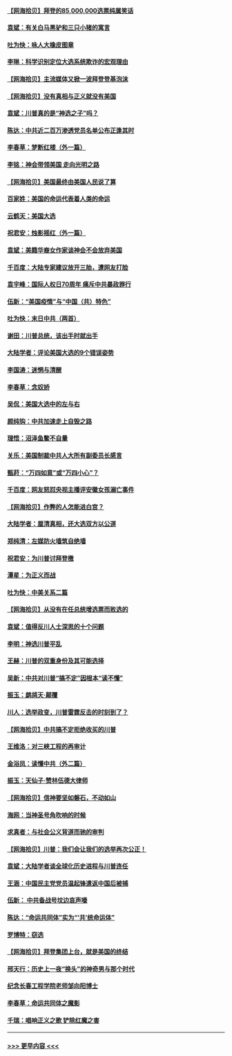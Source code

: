 #### [【网海拾贝】拜登的85,000,000选票纯属笑话](../pages/nsc993/n12626569.md?t=12171702) 
#### [袁斌：有关白马黑驴和三只小猪的寓言](../pages/nsc993/n12626198.md?t=12171702) 
#### [吐为快：咏人大橡皮图章](../pages/nsc993/n12624470.md?t=12171702) 
#### [李琳：科学识别定位大选系统欺诈的宏观理由](../pages/nsc993/n12624340.md?t=12171702) 
#### [【网海拾贝】主流媒体又掀一波拜登登基泡沫](../pages/nsc993/n12624000.md?t=12171702) 
#### [【网海拾贝】没有真相与正义就没有美国](../pages/nsc993/n12621885.md?t=12171702) 
#### [袁斌：川普真的是“神选之子”吗？](../pages/nsc993/n12621749.md?t=12171702) 
#### [陈达：中共近二百万渗透党员名单公布正逢其时](../pages/nsc993/n12620870.md?t=12171702) 
#### [李春草：梦断红楼（外一篇）](../pages/nsc993/n12619122.md?t=12171702) 
#### [李铭：神会带领美国 走向光明之路](../pages/nsc993/n12618584.md?t=12171702) 
#### [【网海拾贝】美国最终由美国人民说了算](../pages/nsc993/n12617255.md?t=12171702) 
#### [百家姓：美国的命运代表着人类的命运](../pages/nsc993/n12615838.md?t=12171702) 
#### [云鹤天：美国大选](../pages/nsc993/n12615994.md?t=12171702) 
#### [祝君安：烛影摇红（外一篇）](../pages/nsc993/n12615975.md?t=12171702) 
#### [袁斌：美籍华裔女作家谈神会不会放弃美国](../pages/nsc993/n12615263.md?t=12171702) 
#### [千百度：大陆专家建议放开三胎，遭网友打脸](../pages/nsc993/n12614456.md?t=12171702) 
#### [袁宇峰：国际人权日70周年 痛斥中共暴政罪行](../pages/nsc993/n12611965.md?t=12171702) 
#### [伍新：“美国疫情”与“中国（共）特色”](../pages/nsc993/n12611463.md?t=12171702) 
#### [吐为快：末日中共（两首）](../pages/nsc993/n12611461.md?t=12171702) 
#### [谢田：川普总统，该出手时就出手](../pages/nsc993/n12610905.md?t=12171702) 
#### [大陆学者：评论美国大选的9个错误姿势](../pages/nsc993/n12609586.md?t=12171702) 
#### [李国涛：迷惘与清醒](../pages/nsc993/n12607532.md?t=12171702) 
#### [李春草：念奴娇](../pages/nsc993/n12607083.md?t=12171702) 
#### [吴侃：美国大选中的左与右](../pages/nsc993/n12607054.md?t=12171702) 
#### [颜纯钩：中共加速走上自毁之路](../pages/nsc993/n12606473.md?t=12171702) 
#### [理悟：沼泽鱼鳖不自量](../pages/nsc993/n12606454.md?t=12171702) 
#### [关乐：美国制裁中共人大所有副委员长感言](../pages/nsc993/n12606442.md?t=12171702) 
#### [甄莳：“万四如意”或“万四小心”？](../pages/nsc993/n12606091.md?t=12171702) 
#### [千百度：网友怒怼央视主播评安徽女孩溺亡事件](../pages/nsc993/n12605370.md?t=12171702) 
#### [【网海拾贝】作弊的人怎能进白宫？](../pages/nsc993/n12603546.md?t=12171702) 
#### [大陆学者：厘清真相，还大选双方以公道](../pages/nsc993/n12603475.md?t=12171702) 
#### [郑纯清：左媒防火墙筑自绝墙](../pages/nsc993/n12602226.md?t=12171702) 
#### [祝君安：为川普讨拜登檄](../pages/nsc993/n12602199.md?t=12171702) 
#### [潭星：为正义而战](../pages/nsc993/n12600926.md?t=12171702) 
#### [吐为快：中美关系二篇](../pages/nsc993/n12600908.md?t=12171702) 
#### [【网海拾贝】从没有在任总统增选票而败选的](../pages/nsc993/n12600435.md?t=12171702) 
#### [袁斌：值得反川人士深思的十个问题](../pages/nsc993/n12600332.md?t=12171702) 
#### [李明：神选川普平乱](../pages/nsc993/n12599751.md?t=12171702) 
#### [王赫：川普的双重身份及其可能选择](../pages/nsc993/n12599723.md?t=12171702) 
#### [吴新：中共对川普“搞不定”因根本“读不懂”](../pages/nsc993/n12599502.md?t=12171702) 
#### [振玉：鹧鸪天‧颠覆](../pages/nsc993/n12599494.md?t=12171702) 
#### [川人：选举政变，川普雷霆反击的时刻到了？](../pages/nsc993/n12599291.md?t=12171702) 
#### [【网海拾贝】中共搞不定拒绝收买的川普](../pages/nsc993/n12598955.md?t=12171702) 
#### [王维洛：对三峡工程的再审计](../pages/nsc993/n12598436.md?t=12171702) 
#### [金浴凤：读懂中共（外二篇）](../pages/nsc993/n12597943.md?t=12171702) 
#### [振玉：天仙子‧赞林伍德大律师](../pages/nsc993/n12597929.md?t=12171702) 
#### [【网海拾贝】信神要坚如磐石，不动如山](../pages/nsc993/n12597901.md?t=12171702) 
#### [海网：当神圣号角吹响的时候](../pages/nsc993/n12595891.md?t=12171702) 
#### [求真者：与社会公义背道而驰的审判](../pages/nsc993/n12595868.md?t=12171702) 
#### [【网海拾贝】川普：我们会让我们的选举再次公正！](../pages/nsc993/n12594930.md?t=12171702) 
#### [袁斌：大陆学者谈全球化历史进程与川普连任](../pages/nsc993/n12594690.md?t=12171702) 
#### [王涵：中国民主党党员温起锋遣返中国后被捕](../pages/nsc993/n12594540.md?t=12171702) 
#### [伍新： 中共备战号坟边哀声嚎](../pages/nsc993/n12593086.md?t=12171702) 
#### [陈达：“命运共同体”实为“‘共’统命运体”](../pages/nsc993/n12590865.md?t=12171702) 
#### [罗博特：窃选](../pages/nsc993/n12590619.md?t=12171702) 
#### [【网海拾贝】拜登集团上台，就是美国的终结](../pages/nsc993/n12589725.md?t=12171702) 
#### [邢天行：历史上一夜“换头”的神奇男与那个时代](../pages/nsc993/n12589424.md?t=12171702) 
#### [纪念长春工程学院老师邹向阳博士](../pages/nsc993/n12585390.md?t=12171702) 
#### [李春草：命运共同体之魔影](../pages/nsc993/n12585026.md?t=12171702) 
#### [千瑞：唱响正义之歌 铲除红魔之害](../pages/nsc993/n12585002.md?t=12171702) 

----
#### [ >>> 更早内容 <<< ](../indexes/nsc993-earlier.md)
